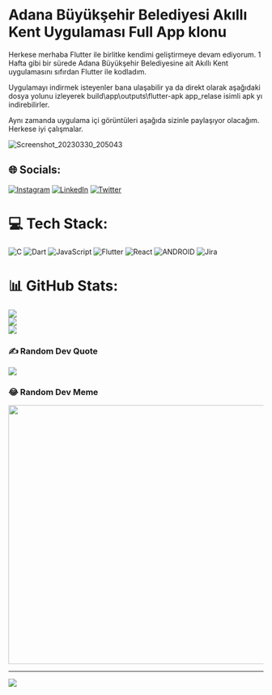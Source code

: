 # Adana Büyükşehir Belediyesi Akıllı Kent Uygulaması Full App klonu

Herkese merhaba Flutter ile birlitke kendimi geliştirmeye devam ediyorum. 1 Hafta gibi bir sürede Adana Büyükşehir Belediyesine ait Akıllı Kent uygulamasını sıfırdan Flutter ile kodladım.

Uygulamayı indirmek isteyenler bana ulaşabilir ya da 
direkt olarak aşağıdaki dosya yolunu izleyerek 
build\app\outputs\flutter-apk app_relase isimli apk yı indirebilirler.

Aynı zamanda uygulama içi görüntüleri aşağıda sizinle paylaşıyor olacağım. Herkese iyi çalışmalar.



![Screenshot_20230330_205043](https://user-images.githubusercontent.com/99503700/228924109-967bd66a-ae40-465d-a18b-22d335b4f2b2.png)

## 🌐 Socials:
[![Instagram](https://img.shields.io/badge/Instagram-%23E4405F.svg?logo=Instagram&logoColor=white)](https://instagram.com/janberkaltay) 
[![LinkedIn](https://img.shields.io/badge/LinkedIn-%230077B5.svg?logo=linkedin&logoColor=white)](https://www.linkedin.com/in/janberkaltay/) 
[![Twitter](https://img.shields.io/badge/Twitter-%231DA1F2.svg?logo=Twitter&logoColor=white)](https://twitter.com/janberkaltay) 

# 💻 Tech Stack:
![C](https://img.shields.io/badge/c-%2300599C.svg?style=for-the-badge&logo=c&logoColor=white) ![Dart](https://img.shields.io/badge/dart-%230175C2.svg?style=for-the-badge&logo=dart&logoColor=white) ![JavaScript](https://img.shields.io/badge/javascript-%23323330.svg?style=for-the-badge&logo=javascript&logoColor=%23F7DF1E) ![Flutter](https://img.shields.io/badge/Flutter-%2302569B.svg?style=for-the-badge&logo=Flutter&logoColor=white) ![React](https://img.shields.io/badge/react-%2320232a.svg?style=for-the-badge&logo=react&logoColor=%2361DAFB) ![ANDROID](https://img.shields.io/badge/android-%2320232a.svg?style=for-the-badge&logo=android&logoColor=%a4c639) ![Jira](https://img.shields.io/badge/jira-%230A0FFF.svg?style=for-the-badge&logo=jira&logoColor=white)
# 📊 GitHub Stats:
![](https://github-readme-stats.vercel.app/api?username=janberkaltay&theme=dark&hide_border=false&include_all_commits=true&count_private=false)<br/>
![](https://github-readme-streak-stats.herokuapp.com/?user=janberkaltay&theme=dark&hide_border=false)<br/>
![](https://github-readme-stats.vercel.app/api/top-langs/?username=janberkaltay&theme=dark&hide_border=false&include_all_commits=true&count_private=false&layout=compact)

### ✍️ Random Dev Quote
![](https://quotes-github-readme.vercel.app/api?type=horizontal&theme=radical)

### 😂 Random Dev Meme
<img src="https://rm.up.railway.app/" width="512px"/>

---
[![](https://visitcount.itsvg.in/api?id=janberkaltay&icon=2&color=2)](https://visitcount.itsvg.in)

<!-- Proudly created with GPRM ( https://gprm.itsvg.in ) -->
